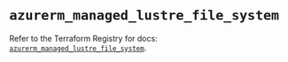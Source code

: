 # `azurerm_managed_lustre_file_system`

Refer to the Terraform Registry for docs: [`azurerm_managed_lustre_file_system`](https://registry.terraform.io/providers/hashicorp/azurerm/4.9.0/docs/resources/managed_lustre_file_system).

